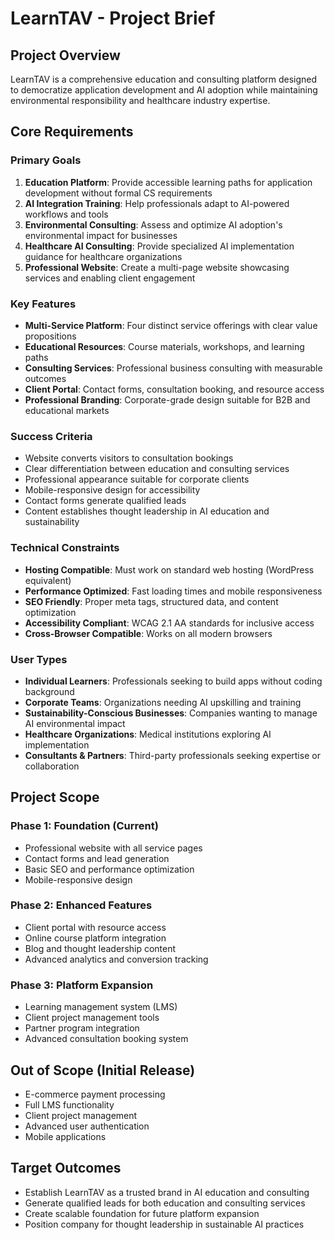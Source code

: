 # LearnTAV - Project Brief

## Project Overview
LearnTAV is a comprehensive education and consulting platform designed to democratize application development and AI adoption while maintaining environmental responsibility and healthcare industry expertise.

## Core Requirements

### Primary Goals
1. **Education Platform**: Provide accessible learning paths for application development without formal CS requirements
2. **AI Integration Training**: Help professionals adapt to AI-powered workflows and tools
3. **Environmental Consulting**: Assess and optimize AI adoption's environmental impact for businesses
4. **Healthcare AI Consulting**: Provide specialized AI implementation guidance for healthcare organizations
5. **Professional Website**: Create a multi-page website showcasing services and enabling client engagement

### Key Features
- **Multi-Service Platform**: Four distinct service offerings with clear value propositions
- **Educational Resources**: Course materials, workshops, and learning paths
- **Consulting Services**: Professional business consulting with measurable outcomes
- **Client Portal**: Contact forms, consultation booking, and resource access
- **Professional Branding**: Corporate-grade design suitable for B2B and educational markets

### Success Criteria
- Website converts visitors to consultation bookings
- Clear differentiation between education and consulting services
- Professional appearance suitable for corporate clients
- Mobile-responsive design for accessibility
- Contact forms generate qualified leads
- Content establishes thought leadership in AI education and sustainability

### Technical Constraints
- **Hosting Compatible**: Must work on standard web hosting (WordPress equivalent)
- **Performance Optimized**: Fast loading times and mobile responsiveness
- **SEO Friendly**: Proper meta tags, structured data, and content optimization
- **Accessibility Compliant**: WCAG 2.1 AA standards for inclusive access
- **Cross-Browser Compatible**: Works on all modern browsers

### User Types
- **Individual Learners**: Professionals seeking to build apps without coding background
- **Corporate Teams**: Organizations needing AI upskilling and training
- **Sustainability-Conscious Businesses**: Companies wanting to manage AI environmental impact
- **Healthcare Organizations**: Medical institutions exploring AI implementation
- **Consultants & Partners**: Third-party professionals seeking expertise or collaboration

## Project Scope

### Phase 1: Foundation (Current)
- Professional website with all service pages
- Contact forms and lead generation
- Basic SEO and performance optimization
- Mobile-responsive design

### Phase 2: Enhanced Features
- Client portal with resource access
- Online course platform integration
- Blog and thought leadership content
- Advanced analytics and conversion tracking

### Phase 3: Platform Expansion
- Learning management system (LMS)
- Client project management tools
- Partner program integration
- Advanced consultation booking system

## Out of Scope (Initial Release)
- E-commerce payment processing
- Full LMS functionality
- Client project management
- Advanced user authentication
- Mobile applications

## Target Outcomes
- Establish LearnTAV as a trusted brand in AI education and consulting
- Generate qualified leads for both education and consulting services
- Create scalable foundation for future platform expansion
- Position company for thought leadership in sustainable AI practices
